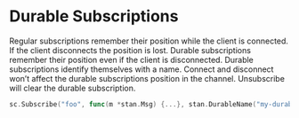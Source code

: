 # Durable Subscriptions

Regular subscriptions remember their position while the client is connected. If the client disconnects the position is lost. Durable subscriptions remember their position even if the client is disconnected. Durable subscriptions identify themselves with a name. Connect and disconnect won’t affect the durable subscriptions position in the channel. Unsubscribe will clear the durable subscription.

```go
sc.Subscribe("foo", func(m *stan.Msg) {...}, stan.DurableName("my-durable"))
```
